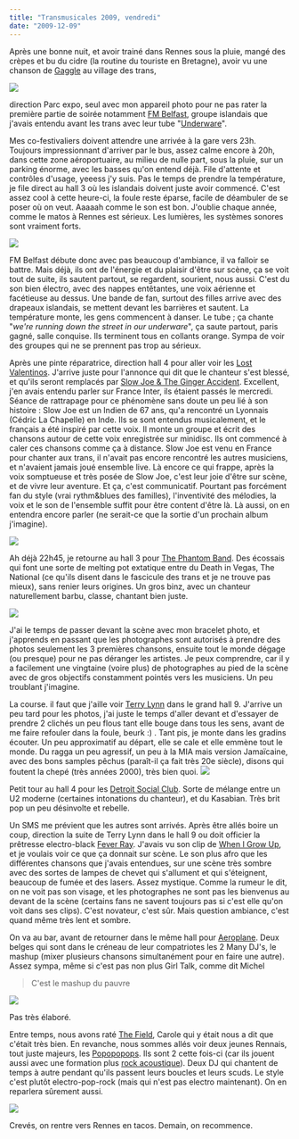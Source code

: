 ```yaml
---
title: "Transmusicales 2009, vendredi"
date: "2009-12-09"
---
```


Après une bonne nuit, et avoir trainé dans Rennes sous la pluie, mangé des crèpes et bu du cidre (la routine du touriste en Bretagne), avoir vu une chanson de [Gaggle](http://www.myspace.com/gagglespace) au village des trans,

![](images/IMGP6402-1.jpg)

direction Parc expo, seul avec mon appareil photo pour ne pas rater la première partie de soirée notamment [FM Belfast](http://www.myspace.com/fmbelfast), groupe islandais que j'avais entendu avant les trans avec leur tube "[Underware](http://www.youtube.com/watch?v=XYc0qjAhWoM)".

Mes co-festivaliers doivent attendre une arrivée à la gare vers 23h. Toujours impressionnant d'arriver par le bus, assez calme encore à 20h, dans cette zone aéroportuaire, au milieu de nulle part, sous la pluie, sur un parking énorme, avec les basses qu'on entend déjà. File d'attente et contrôles d'usage, yeeess j'y suis. Pas le temps de prendre la température, je file direct au hall 3 où les islandais doivent juste avoir commencé. C'est assez cool à cette heure-ci, la foule reste éparse, facile de déambuler de se poser où on veut. Aaaaah comme le son est bon. J'oublie chaque année, comme le matos à Rennes est sérieux. Les lumières, les systèmes sonores sont vraiment forts.

![](images/IMGP6410-1.jpg)

FM Belfast débute donc avec pas beaucoup d'ambiance, il va falloir se battre. Mais déjà, ils ont de l'énergie et du plaisir d'être sur scène, ça se voit tout de suite, ils sautent partout, se regardent, sourient, nous aussi. C'est du son bien électro, avec des nappes entêtantes, une voix aérienne et facétieuse au dessus. Une bande de fan, surtout des filles arrive avec des drapeaux islandais, se mettent devant les barrières et sautent. La température monte, les gens commencent à danser. Le tube ; ça chante "_we're running down the street in our underware_", ça saute partout, paris gagné, salle conquise. Ils terminent tous en collants orange. Sympa de voir des groupes qui ne se prennent pas trop au sérieux.

Après une pinte réparatrice, direction hall 4 pour aller voir les [Lost Valentinos](http://www.myspace.com/lostvalentinos). J'arrive juste pour l'annonce qui dit que le chanteur s'est blessé, et qu'ils seront remplacés par [Slow Joe & The Ginger Accident](http://www.myspace.com/slowjoethegingeraccident). Excellent, j'en avais entendu parler sur France Inter, ils étaient passés le mercredi. Séance de rattrapage pour ce phénomène sans doute un peu lié à son histoire : Slow Joe est un Indien de 67 ans, qu'a rencontré un Lyonnais (Cédric La Chapelle) en Inde. Ils se sont entendus musicalement, et le français a été inspiré par cette voix. Il monte un groupe et écrit des chansons autour de cette voix enregistrée sur minidisc. Ils ont commencé à caler ces chansons comme ça à distance. Slow Joe est venu en France pour chanter aux trans, il n'avait pas encore rencontré les autres musiciens, et n'avaient jamais joué ensemble live. Là encore ce qui frappe, après la voix somptueuse et très posée de Slow Joe, c'est leur joie d'être sur scène, et de vivre leur aventure. Et ça, c'est communicatif. Pourtant pas forcément fan du style (vrai rythm&blues des familles), l'inventivité des mélodies, la voix et le son de l'ensemble suffit pour être content d'être là. Là aussi, on en entendra encore parler (ne serait-ce que la sortie d'un prochain album j'imagine).

![](images/IMGP6422-1.jpg)

Ah déjà 22h45, je retourne au hall 3 pour [The Phantom Band](http://www.myspace.com/thephantombandpage). Des écossais qui font une sorte de melting pot extatique entre du Death in Vegas, The National (ce qu'ils disent dans le fascicule des trans et je ne trouve pas mieux), sans renier leurs origines. Un gros binz, avec un chanteur naturellement barbu, classe, chantant bien juste.

![](images/IMGP6438-1.jpg)

J'ai le temps de passer devant la scène avec mon bracelet photo, et j'apprends en passant que les photographes sont autorisés à prendre des photos seulement les 3 premières chansons, ensuite tout le monde dégage (ou presque) pour ne pas déranger les artistes. Je peux comprendre, car il y a facilement une vingtaine (voire plus) de photographes au pied de la scène avec de gros objectifs constamment pointés vers les musiciens. Un peu troublant j'imagine.

La course. il faut que j'aille voir [Terry Lynn](http://www.myspace.com/terrylynnkingstonlogic) dans le grand hall 9. J'arrive un peu tard pour les photos, j'ai juste le temps d'aller devant et d'essayer de prendre 2 clichés un peu flous tant elle bouge dans tous les sens, avant de me faire refouler dans la foule, beurk :) . Tant pis, je monte dans les gradins écouter. Un peu approximatif au départ, elle se cale et elle emmène tout le monde. Du ragga un peu agressif, un peu à la MIA mais version Jamaïcaine, avec des bons samples pêchus (paraît-il ça fait très 20e siècle), disons qui foutent la chepé (très années 2000), très bien quoi. ![](images/IMGP6449-1.jpg)

Petit tour au hall 4 pour les [Detroit Social Club](http://www.myspace.com/detroitsocialclub). Sorte de mélange entre un U2 moderne (certaines intonations du chanteur), et du Kasabian. Très brit pop un peu désinvolte et rebelle.

Un SMS me prévient que les autres sont arrivés. Après être allés boire un coup, direction la suite de Terry Lynn dans le hall 9 ou doit officier la prêtresse electro-black [Fever Ray](http://www.myspace.com/feverray). J'avais vu son clip de [When I Grow Up](http://www.youtube.com/watch?v=4F-CpE73o2M), et je voulais voir ce que ça donnait sur scène. Le son plus afro que les différentes chansons que j'avais entendues, sur une scène très sombre avec des sortes de lampes de chevet qui s'allument et qui s'éteignent, beaucoup de fumée et des lasers. Assez mystique. Comme la rumeur le dit, on ne voit pas son visage, et les photographes ne sont pas les bienvenus au devant de la scène (certains fans ne savent toujours pas si c'est elle qu'on voit dans ses clips). C'est novateur, c'est sûr. Mais question ambiance, c'est quand même très lent et sombre.

On va au bar, avant de retourner dans le même hall pour [Aeroplane](http://www.myspace.com/aeroplanemusiclove). Deux belges qui sont dans le créneau de leur compatriotes les 2 Many DJ's, le mashup (mixer plusieurs chansons simultanément pour en faire une autre). Assez sympa, même si c'est pas non plus Girl Talk, comme dit Michel

> C'est le mashup du pauvre

![](images/IMGP6466-1.jpg)

Pas très élaboré.

Entre temps, nous avons raté [The Field](http://www.myspace.com/thefieldsthlm), Carole qui y était nous a dit que c'était très bien. En revanche, nous sommes allés voir deux jeunes Rennais, tout juste majeurs, les [Popopopops](http://www.myspace.com/thepopopopopsband). Ils sont 2 cette fois-ci (car ils jouent aussi avec une formation plus [rock acoustique](http://www.dailymotion.com/video/x7nmeb_the-popopopops-live_music)). Deux DJ qui chantent de temps à autre pendant qu'ils passent leurs boucles et leurs scuds. Le style c'est plutôt electro-pop-rock (mais qui n'est pas electro maintenant). On en reparlera sûrement aussi.

![](images/IMGP6476-1.jpg)

Crevés, on rentre vers Rennes en tacos. Demain, on recommence.
